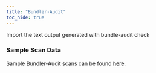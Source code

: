 ```yaml
---
title: "Bundler-Audit"
toc_hide: true
---
```

Import the text output generated with bundle-audit check

### Sample Scan Data
Sample Bundler-Audit scans can be found [here](https://github.com/DefectDojo/django-DefectDojo/tree/master/unittests/scans/bundler_audit).
